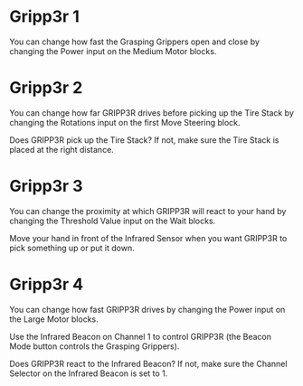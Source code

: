 # Gripp3r 1

You can change how fast the Grasping Grippers open and close by changing the Power input on the Medium Motor blocks.


# Gripp3r 2

You can change how far GRIPP3R drives before picking up the Tire Stack by changing the Rotations input on the first Move Steering block.

Does GRIPP3R pick up the Tire Stack? If not, make sure the Tire Stack is placed at the right distance.


# Gripp3r 3

You can change the proximity at which GRIPP3R will react to your hand by changing the Threshold Value input on the Wait blocks.

Move your hand in front of the Infrared Sensor when you want GRIPP3R to pick something up or put it down.


# Gripp3r 4

You can change how fast GRIPP3R drives by changing the Power input on the Large Motor blocks.

Use the Infrared Beacon on Channel 1 to control GRIPP3R (the Beacon Mode button controls the Grasping Grippers).

Does GRIPP3R react to the Infrared Beacon? If not, make sure the Channel Selector on the Infrared Beacon is set to 1.
